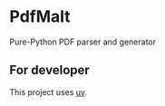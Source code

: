 # PdfMalt

Pure-Python PDF parser and generator

## For developer

This project uses [uv](https://github.com/astral-sh/uv).
